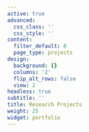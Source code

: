 ```yaml
---
active: true
advanced:
  css_class: ''
  css_style: ''
content:
  filter_default: 0
  page_type: projects
design:
  background: {}
  columns: '2'
  flip_alt_rows: false
  view: 2
headless: true
subtitle: ''
title: Research Projects
weight: 25
widget: portfolio
---
```


